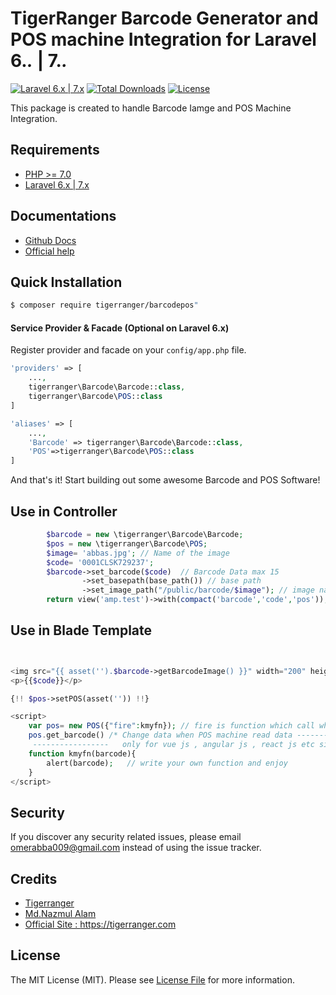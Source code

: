 # TigerRanger Barcode Generator and POS machine Integration for Laravel 6.*.* | 7.*.*

[![Laravel 6.x | 7.x](https://img.shields.io/badge/Laravel-4.2|5.x-orange.svg)](http://laravel.com)
[![Total Downloads](https://poser.pugx.org/yajra/laravel-datatables-oracle/downloads.png)](https://packagist.org/packages/tigerranger/barcodepos)
[![License](https://img.shields.io/github/license/mashape/apistatus.svg)](https://packagist.org/packages/tigerranger/barcodepos)

This package is created to handle Barcode Iamge and POS Machine Integration. 

## Requirements
- [PHP >= 7.0](http://php.net/)
- [Laravel 6.x | 7.x ](https://github.com/laravel/framework)

## Documentations
- [Github Docs](https://github.com/tigerranger/barcodepos-docs)
- [Official help](https://tigerranger.com/barcodepos/helper/)


## Quick Installation
```bash
$ composer require tigerranger/barcodepos"
```

#### Service Provider & Facade (Optional on Laravel 6.x)
Register provider and facade on your `config/app.php` file.
```php
'providers' => [
    ...,
    tigerranger\Barcode\Barcode::class,
	tigerranger\Barcode\POS::class
]

'aliases' => [
    ...,
    'Barcode' => tigerranger\Barcode\Barcode::class,
	'POS'=>tigerranger\Barcode\POS::class
]
```

And that's it! Start building out some awesome Barcode and POS Software!




## Use in Controller

```php
        $barcode = new \tigerranger\Barcode\Barcode;
        $pos = new \tigerranger\Barcode\POS;
        $image= 'abbas.jpg'; // Name of the image
        $code= '0001CLSK729237';
        $barcode->set_barcode($code)  // Barcode Data max 15
                ->set_basepath(base_path()) // base path
                ->set_image_path("/public/barcode/$image"); // image name with path
        return view('amp.test')->with(compact('barcode','code','pos'));

```

## Use in Blade Template

```php


<img src="{{ asset('').$barcode->getBarcodeImage() }}" width="200" height="auto" />
<p>{{$code}}</p>

{!! $pos->setPOS(asset('')) !!}

<script>
    var pos= new POS({"fire":kmyfn}); // fire is function which call when POS machine read data
	pos.get_barcode() /* Change data when POS machine read data ---------
     -----------------   only for vue js , angular js , react js etc similar FM */
    function kmyfn(barcode){
        alert(barcode);   // write your own function and enjoy
    }
</script>


```

## Security

If you discover any security related issues, please email [omerabba009@gmail.com](mailto:omerabba009@gmail.com) instead of using the issue tracker.

## Credits

- [Tigerranger](https://github.com/tigerranger)
- [Md.Nazmul Alam](https://nazmul-alam.com)
- [Official Site : https://tigerranger.com ](https://tigerranger.com)

## License

The MIT License (MIT). Please see [License File](https://github.com/tigerranger/barcodepos/blob/master/LICENSE.md) for more information.
